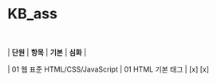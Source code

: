 # KB_ass
<br />

|     **단원**    |                **항목**                    | **기본** |  **심화** |


| 01 웹 표준 HTML/CSS/JavaScript | 01  HTML 기본 태그           | [x]   [x]
